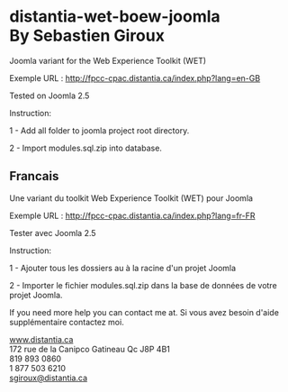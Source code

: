 distantia-wet-boew-joomla <br>By Sebastien Giroux
=========================

Joomla variant for the Web Experience Toolkit (WET)

Exemple URL : http://fpcc-cpac.distantia.ca/index.php?lang=en-GB

Tested on Joomla 2.5



Instruction:

1 - Add all folder to joomla project root directory.

2 - Import modules.sql.zip into database.


Francais
--------------------------------------------------------------------

Une variant du toolkit Web Experience Toolkit (WET) pour Joomla 

Exemple URL : http://fpcc-cpac.distantia.ca/index.php?lang=fr-FR

Tester avec Joomla 2.5



Instruction:

1 - Ajouter tous les dossiers au à la racine d'un projet Joomla

2 - Importer le fichier modules.sql.zip dans la base de données de votre projet Joomla.


If you need more help you can contact me at.
Si vous avez besoin d'aide supplémentaire contactez moi.

www.distantia.ca<br>
172 rue de la Canipco Gatineau Qc J8P 4B1    
819 893 0860    
1 877 503 6210    
sgiroux@distantia.ca
